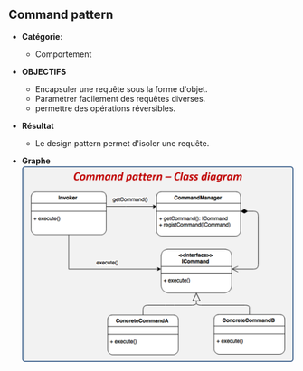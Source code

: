 ## Command pattern
* __Catégorie__:
    * Comportement
* __OBJECTIFS__
    * Encapsuler une requête sous la forme d'objet.  
    * Paramétrer facilement des requêtes diverses.  
    * permettre des opérations réversibles.
* __Résultat__
    * Le design pattern permet d'isoler une requête.

* __Graphe__  
![plot](1.png)
